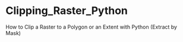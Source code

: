 # Clipping_Raster_Python
 How to Clip a Raster to a Polygon or an Extent with Python (Extract by Mask)
